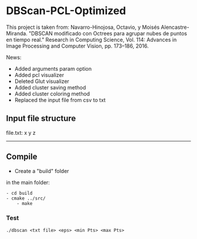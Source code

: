 # DBScan-PCL-Optimized

This project is taken from: Navarro-Hinojosa, Octavio, y Moisés Alencastre-Miranda. "DBSCAN modificado con Octrees para agrupar nubes de puntos en tiempo real." 
Research in Computing Science, Vol. 114: Advances in Image Processing and Computer Vision, pp. 173–186, 2016.

News:
* Added arguments param option
* Added pcl visualizer
* Deleted Glut visualizer
* Added cluster saving method
* Added cluster coloring method
* Replaced the input file from csv to txt

## Input file structure

file.txt: x y z

-------------------
## Compile
* Create a "build" folder

in the main folder:

	- cd build  
	- cmake ../src/
    	- make
       
        	 
### Test

    ./dbscan <txt file> <eps> <min Pts> <max Pts>



